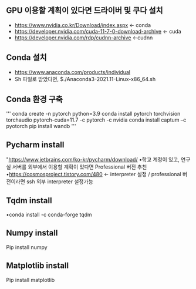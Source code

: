 ## GPU 이용할 계획이 있다면 드라이버 및 쿠다 설치
- https://www.nvidia.co.kr/Download/index.aspx <- conda
- https://developer.nvidia.com/cuda-11-7-0-download-archive <- cuda
- https://developer.nvidia.com/rdp/cudnn-archive <-cudnn

## Conda 설치
- https://www.anaconda.com/products/individual
- Sh 파일로 받았다면, $./Anaconda3-2021.11-Linux-x86_64.sh

## Conda 환경 구축
'''
conda create -n pytorch python=3.9
conda install pytorch torchvision torchaudio pytorch-cuda=11.7 -c pytorch -c nvidia
conda install captum –c pyotorch
pip install wandb
'''

## Pycharm install
"https://www.jetbrains.com/ko-kr/pycharm/download/
•학교 계정이 있고, 연구실 서버를 외부에서 이용할 계획이 있다면 Professional 버전 추천
•https://cosmosproject.tistory.com/480 
<- interpreter 설정 / professional 버전이라면 ssh 외부 interpreter 설정가능

## Tqdm install
•conda install -c conda-forge tqdm

## Numpy install
Pip install numpy

## Matplotlib install
Pip install matplotlib
